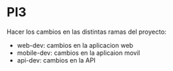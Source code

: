 # PI3

Hacer los cambios en las distintas ramas del proyecto:
- web-dev: cambios en la aplicacion web
- mobile-dev: cambios en la aplicaion movil
- api-dev: cambios en la API
